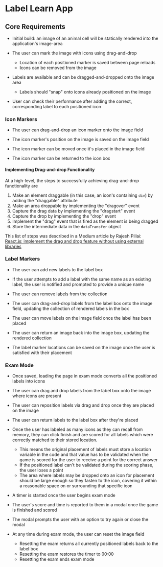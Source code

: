 # Label Learn App

## Core Requirements

- Initial build: an image of an animal cell will be statically rendered into the application's image-area

- The user can mark the image with icons using drag-and-drop

  - Location of each positioned marker is saved between page reloads
  - Icons can be removed from the image

- Labels are available and can be dragged-and-dropped onto the image area

  - Labels should "snap" onto icons already positioned on the image

- User can check their performance after adding the correct, corresponding label to each positioned icon

### Icon Markers

- The user can drag-and-drop an icon marker onto the image field

- The icon marker's position on the image is saved on the image field

- The icon marker can be moved once it's placed in the image field

- The icon marker can be returned to the icon box

#### Implementing Drag-and-drop Functionality

At a high-level, the steps to successfully achieving drag-and-drop functionality are

1. Make an element draggable (in this case, an icon's containing `div`) by adding the "draggable" attribute
2. Make an area droppable by implementing the "dragover" event
3. Capture the drag data by implementing the "dragstart" event
4. Capture the drop by implementing the "drop" event
5. Implement the "drag" event that is fired as the element is being dragged
6. Store the intermediate data in the `dataTransfer` object

This list of steps was described in a Medium article by Rajesh Pillai: [React.js: implement the drag and drop feature without using external libraries](https://medium.freecodecamp.org/reactjs-implement-drag-and-drop-feature-without-using-external-libraries-ad8994429f1a)

### Label Markers

- The user can add new labels to the label box

- If the user attempts to add a label with the same name as an existing label, the user is notified and prompted to provide a unique name

- The user can remove labels from the collection

- The user can drag-and-drop labels from the label box onto the image field, updating the collection of rendered labels in the box

- The user can move labels on the image field once the label has been placed

- The user can return an image back into the image box, updating the rendered collection

- The label marker locations can be saved on the image once the user is satisfied with their placement

### Exam Mode

- Once saved, loading the page in exam mode converts all the positioned labels into icons

- The user can drag and drop labels from the label box onto the image where icons are present

- The user can reposition labels via drag and drop once they are placed on the image

- The user can return labels to the label box after they're placed

- Once the user has labeled as many icons as they can recall from memory, they can click finish and are scored for all labels which were correctly matched to their stored location.

  - This means the original placement of labels must store a location variable in the code and that value has to be validated when the game is scored for the user to receive a point for the correct answer
  - If the positioned label can't be validated during the scoring phase, the user loses a point
  - The area where labels may be dropped onto an icon for placement should be large enough so they fasten to the icon, covering it within a reasonable space on or surrounding that specific icon

- A timer is started once the user begins exam mode

- The user's score and time is reported to them in a modal once the game is finished and scored

- The modal prompts the user with an option to try again or close the modal

- At any time during exam mode, the user can reset the image field
  - Resetting the exam returns all currently positioned labels back to the label box
  - Resetting the exam restores the timer to 00:00
  - Resetting the exam ends exam mode
